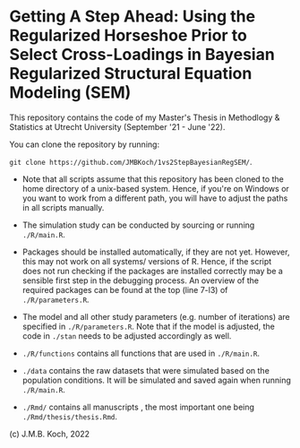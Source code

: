 # Getting A Step Ahead: Using the Regularized Horseshoe Prior to Select Cross-Loadings in Bayesian Regularized Structural Equation Modeling (SEM)


This repository contains the code of my Master's Thesis in Methodlogy & Statistics at Utrecht University (September '21 - June '22). 

You can clone the repository by running:

`git clone https://github.com/JMBKoch/1vs2StepBayesianRegSEM/`.

- Note that all scripts assume that this repository has been cloned to the home directory of a unix-based system. Hence, if you're on Windows or you want to work from a different path, you will have to adjust the paths in all scripts manually.

- The simulation study can be conducted by sourcing or running `./R/main.R`. 

- Packages should be installed automatically, if they are not yet. However, this may not work on all systems/ versions of R. Hence, if the script does not run checking if the packages are installed correctly may be a sensible first step in the debugging process. An overview of the required packages can be found at the top (line 7-l3) of `./R/parameters.R`.

- The model and all other study parameters (e.g. number of iterations) are specified in `./R/parameters.R`. Note that if the model is adjusted, the code in `./stan` needs to be adjusted accordingly as well. 

- `./R/functions` contains all functions that are used in `./R/main.R`.

- `./data` contains the raw datasets that were simulated based on the population conditions. It will be simulated and saved again when running `./R/main.R`.

- `./Rmd/` contains all manuscripts , the most important one being `./Rmd/thesis/thesis.Rmd`.

(c) J.M.B. Koch, 2022
